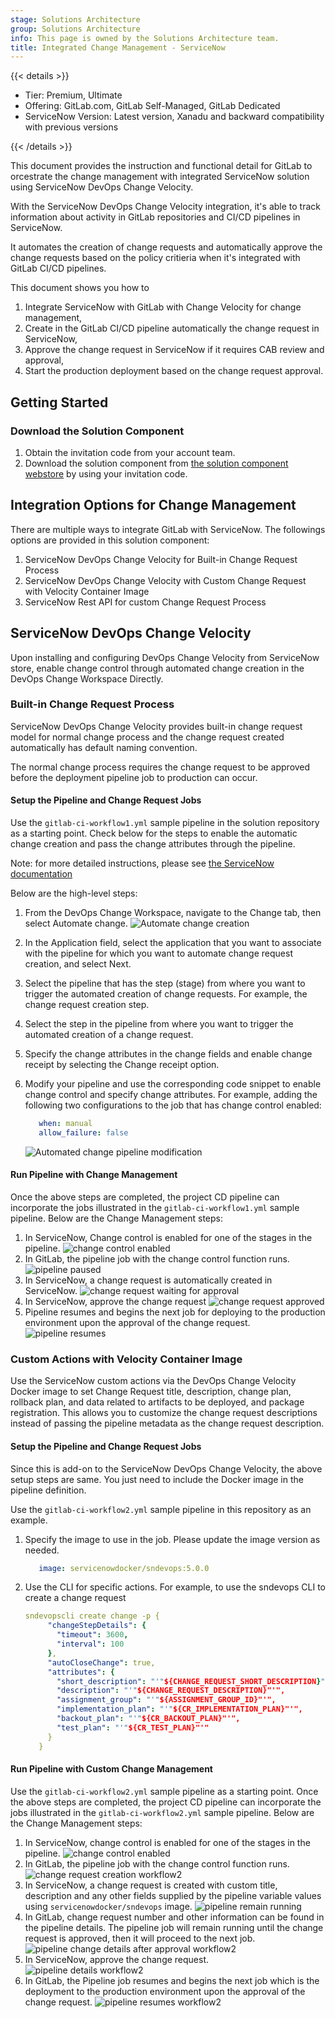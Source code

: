 ```yaml
---
stage: Solutions Architecture
group: Solutions Architecture
info: This page is owned by the Solutions Architecture team.
title: Integrated Change Management - ServiceNow
---
```


{{< details >}}

- Tier: Premium, Ultimate
- Offering: GitLab.com, GitLab Self-Managed, GitLab Dedicated
- ServiceNow Version: Latest version, Xanadu and backward compatibility with previous versions

{{< /details >}}

This document provides the instruction and functional detail for GitLab to orcestrate the change management with integrated ServiceNow solution using ServiceNow DevOps Change Velocity.

With the ServiceNow DevOps Change Velocity integration, it's able to track information about activity in GitLab repositories and CI/CD pipelines in ServiceNow.

It automates the creation of change requests and automatically approve the change requests based on the policy critieria when it's integrated with GitLab CI/CD pipelines.

This document shows you how to

1. Integrate ServiceNow with GitLab with Change Velocity for change management,
1. Create in the GitLab CI/CD pipeline automatically the change request in ServiceNow,
1. Approve the change request in ServiceNow if it requires CAB review and approval,
1. Start the production deployment based on the change request approval.

## Getting Started

### Download the Solution Component

1. Obtain the invitation code from your account team.
1. Download the solution component from [the solution component webstore](https://cloud.gitlab-accelerator-marketplace.com) by using your invitation code.

## Integration Options for Change Management

There are multiple ways to integrate GitLab with ServiceNow. The followings options are provided in this solution component:

1. ServiceNow DevOps Change Velocity for Built-in Change Request Process
1. ServiceNow DevOps Change Velocity with Custom Change Request with Velocity Container Image
1. ServiceNow Rest API for custom Change Request Process

## ServiceNow DevOps Change Velocity

Upon installing and configuring DevOps Change Velocity from ServiceNow store, enable change control through automated change creation in the DevOps Change Workspace Directly.

### Built-in Change Request Process

ServiceNow DevOps Change Velocity provides built-in change request model for normal change process and the change request created automatically has default naming convention.

The normal change process requires the change request to be approved before the deployment pipeline job to production can occur.

#### Setup the Pipeline and Change Request Jobs

Use the `gitlab-ci-workflow1.yml` sample pipeline in the solution repository as a starting point.
Check below for the steps to enable the automatic change creation and pass the change attributes through the pipeline.

Note: for more detailed instructions, please see [the ServiceNow documentation](https://www.servicenow.com/docs/bundle/yokohama-it-service-management/page/product/enterprise-dev-ops/task/automate-devops-change-request.html)

Below are the high-level steps:

1. From the DevOps Change Workspace, navigate to the Change tab, then select Automate change. ![Automate change creation](img/snow_automate_cr_creation_v17_9.png)
1. In the Application field, select the application that you want to associate with the pipeline for which you want to automate change request creation, and select Next.
1. Select the pipeline that has the step (stage) from where you want to trigger the automated creation of change requests. For example, the change request creation step.
1. Select the step in the pipeline from where you want to trigger the automated creation of a change request.
1. Specify the change attributes in the change fields and enable change receipt by selecting the Change receipt option.
1. Modify your pipeline and use the corresponding code snippet to enable change control and specify change attributes. For example, adding the following two configurations to the job that has change control enabled:

   ```yaml
      when: manual
      allow_failure: false
   ```

    ![Automated change pipeline modification](img/snow_automated_cr_pipeline_update_v17_9.png)

#### Run Pipeline with Change Management

Once the above steps are completed, the project CD pipeline can incorporate the jobs illustrated in the `gitlab-ci-workflow1.yml` sample pipeline. Below are the Change Management steps:

1. In ServiceNow, Change control is enabled for one of the stages in the pipeline. ![change control enabled](img/snow_change_control_enabled_v17_9.png)
1. In GitLab, the pipeline job with the change control function runs. ![pipeline paused](img/snow_pipeline_pause_for_approval_v17_9.png)
1. In ServiceNow, a change request is automatically created in ServiceNow. ![change request waiting for approval](img/snow_cr_waiting_for_approval_v17_9.png)
1. In ServiceNow, approve the change request
    ![change request approved](img/snow_cr_approved_v17_9.png)
1. Pipeline resumes and begins the next job for deploying to the production environment upon the approval of the change request.
    ![pipeline resumes](img/snow_pipeline_resumes_v17_9.png)

### Custom Actions with Velocity Container Image

Use the ServiceNow custom actions via the DevOps Change Velocity Docker image to set Change Request title, description, change plan, rollback plan, and data related to artifacts to be deployed, and package registration. This allows you to customize the change request descriptions instead of passing the pipeline metadata as the change request description.

#### Setup the Pipeline and Change Request Jobs

Since this is add-on to the ServiceNow DevOps Change Velocity, the above setup steps are same. You just need to include the Docker image in the pipeline definition.

Use the `gitlab-ci-workflow2.yml` sample pipeline in this repository as an example.

1. Specify the image to use in the job. Please update the image version as needed.

   ```yaml
      image: servicenowdocker/sndevops:5.0.0
   ```

1. Use the CLI for specific actions. For example, to use the sndevops CLI to create a change request

   ```yaml
   sndevopscli create change -p {
        "changeStepDetails": {
          "timeout": 3600,
          "interval": 100
        },
        "autoCloseChange": true,
        "attributes": {
          "short_description": "'"${CHANGE_REQUEST_SHORT_DESCRIPTION}"'",
          "description": "'"${CHANGE_REQUEST_DESCRIPTION}"'",
          "assignment_group": "'"${ASSIGNMENT_GROUP_ID}"'",
          "implementation_plan": "'"${CR_IMPLEMENTATION_PLAN}"'",
          "backout_plan": "'"${CR_BACKOUT_PLAN}"'",
          "test_plan": "'"${CR_TEST_PLAN}"'"
        }
      }

   ```

#### Run Pipeline with Custom Change Management

Use the `gitlab-ci-workflow2.yml` sample pipeline as a starting point.
Once the above steps are completed, the project CD pipeline can incorporate the jobs illustrated in the `gitlab-ci-workflow2.yml` sample pipeline. Below are the Change Management steps:

1. In ServiceNow, change control is enabled for one of the stages in the pipeline. ![change control enabled](img/snow_change_control_enabled_v17_9.png)
1. In GitLab, the pipeline job with the change control function runs. ![change request creation workflow2](img/snow_cr_creation_workflow2_v17_9.png)
1. In ServiceNow, a change request is created with custom title, description and any other fields supplied by the pipeline variable values using `servicenowdocker/sndevops` image. ![pipeline remain running](img/snow_pipeline_workflow2_v17_9.png)
1. In GitLab, change request number and other information can be found in the pipeline details. The pipeline job will remain running until the change request is approved, then it will proceed to the next job. ![pipeline change details after approval workflow2](img/snow_pipeline_details_workflow2_v17_9.png)
1. In ServiceNow, approve the change request.
    ![pipeline details workflow2](img/snow_pipeline_cr_details_workflow2_v17_9.png)
1. In GitLab, the Pipeline job resumes and begins the next job which is the deployment to the production environment upon the approval of the change request.
    ![pipeline resumes workflow2](img/snow_pipeline_resumes_workflow2_v17_9.png)
